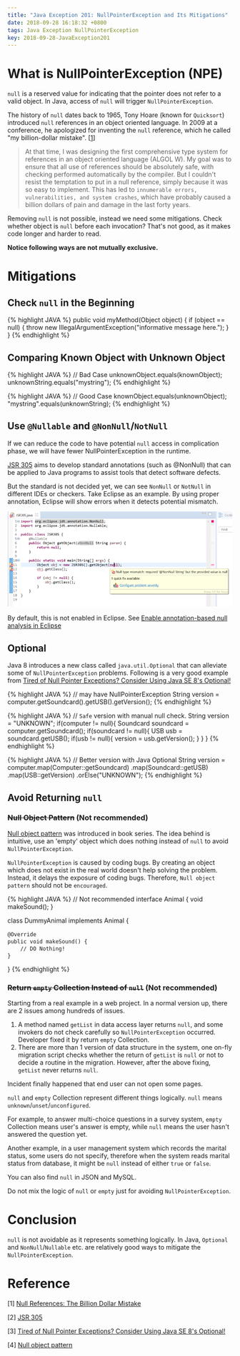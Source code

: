 ```yaml
---
title: "Java Exception 201: NullPointerException and Its Mitigations"
date: 2018-09-28 16:18:32 +0800
tags: Java Exception NullPointerException
key: 2018-09-28-JavaException201
---
```


# What is NullPointerException (NPE)
`null` is a reserved value for indicating that the pointer does not refer to a valid object. In Java, access of `null` will trigger `NullPointerException`. 


The history of `null` dates back to 1965, Tony Hoare (known for `Quicksort`) introduced `null` references in an object oriented language. In 2009 at a conference, he apologized for inventing the `null` reference, which he called "my billion-dollar mistake". \[[1][Null References: The Billion Dollar Mistake]\]

<!--more-->

> At that time, I was designing the first comprehensive type system for references in an object oriented language (ALGOL W). My goal was to ensure that all use of references should be absolutely safe, with checking performed automatically by the compiler. But I couldn't resist the temptation to put in a null reference, simply because it was so easy to implement. This has led to `innumerable errors, vulnerabilities, and system crashes`, which have probably caused a billion dollars of pain and damage in the last forty years.


Removing `null` is not possible, instead we need some mitigations. Check whether object is `null` before each invocation? That's not good, as it makes code longer and harder to read.

**Notice following ways are not mutually exclusive.**

# Mitigations
## Check `null` in the Beginning

{% highlight JAVA %}
public void myMethod(Object object) {
	if (object == null) {
		throw new IllegalArgumentException("informative message here.");
	}
}
{% endhighlight %}

## Comparing Known Object with Unknown Object

{% highlight JAVA %}
// Bad Case
unknownObject.equals(knownObject);
unknownString.equals("mystring");
{% endhighlight %}

{% highlight JAVA %}
// Good Case
knownObject.equals(unknownObject);
"mystring".equals(unknownString);
{% endhighlight %}

## Use `@Nullable` and `@NonNull`/`NotNull`
If we can reduce the code to have potential `null` access in complication phase, we will have fewer NullPointerException in the runtime. 


[JSR 305] aims to develop standard annotations (such as @NonNull) that can be applied to Java programs to assist tools that detect software defects. 


But the standard is not decided yet, we can see `NonNull` or `NotNull` in different IDEs or checkers. Take Eclipse as an example. By using proper annotation, Eclipse will show errors when it detects potential mismatch. 


![Nullable annotation in Eclipse](/assets/NPE_nullable_annotation_Eclipse_sample.png)

By default, this is not enabled in Eclipse. See [Enable annotation-based null analysis in Eclipse](/assets/NPE_nullable_annotation_Eclipse_enable_setting.png)

## Optional
Java 8 introduces a new class called `java.util.Optional` that can alleviate some of `NullPointerException` problems. Following is a very good example from [Tired of Null Pointer Exceptions? Consider Using Java SE 8's Optional!]

{% highlight JAVA %}
// may have NullPointerException
String version = computer.getSoundcard().getUSB().getVersion();
{% endhighlight %}

{% highlight JAVA %}
// `Safe` version with manual null check.
String version = "UNKNOWN";
if(computer != null){
  Soundcard soundcard = computer.getSoundcard();
  if(soundcard != null){
    USB usb = soundcard.getUSB();
    if(usb != null){
      version = usb.getVersion();
    }
  }
}
{% endhighlight %}

{% highlight JAVA %}
// Better version with Java Optional
String version = computer.map(Computer::getSoundcard)
                  .map(Soundcard::getUSB)
                  .map(USB::getVersion)
                  .orElse("UNKNOWN");
{% endhighlight %}

## Avoid Returning `null`
### ~~Null Object Pattern~~ (Not recommended)
[Null object pattern] was introduced in book series. The idea behind is intuitive, use an 'empty' object which does nothing instead of `null` to avoid `NullPointerException`. 


`NullPointerException` is caused by coding bugs. By creating an object which does not exist in the real world doesn't help solving the problem. Instead, it delays the exposure of coding bugs. Therefore, `Null object pattern` should not be `encouraged`.

{% highlight JAVA %}
// Not recommended
interface Animal {
    void makeSound();
}

class DummyAnimal implements Animal {

	@Override
	public void makeSound() {
		// DO Nothing!
	}
}
{% endhighlight %}

### ~~Return `empty` Collection Instead of `null`~~ (Not recommended)
Starting from a real example in a web project. In a normal version up, there are 2 issues among hundreds of issues.

1. A method named `getList` in data access layer returns `null`, and some invokers do not check carefully so `NullPointerException` occurred. Developer fixed it by return `empty` Collection.
2. There are more than 1 version of data structure in the system, one on-fly migration script checks whether the return of `getList` is `null` or not to decide a routine in the migration. However, after the above fixing, `getList` never returns `null`.

Incident finally happened that end user can not open some pages. 


`null` and `empty` Collection represent different things logically. `null` means `unknown`/`unset`/`unconfigured`. 


For example, to answer multi-choice questions in a survey system, `empty` Collection means user's answer is empty, while `null` means the user hasn't answered the question yet. 


Another example, in a user management system which records the marital status, some users do not specify, therefore when the system reads marital status from database, it might be `null` instead of either `true` or `false`. 


You can also find `null` in JSON and MySQL.


Do not mix the logic of `null` or `empty` just for avoiding `NullPointerException`.

# Conclusion
`null` is not avoidable as it represents something logically. In Java, `Optional` and `NonNull`/`Nullable` etc. are relatively good ways to mitigate the `NullPointerException`.

# Reference
\[1\] [Null References: The Billion Dollar Mistake]

\[2\] [JSR 305]

\[3\] [Tired of Null Pointer Exceptions? Consider Using Java SE 8's Optional!]

\[4\] [Null object pattern]

[Null References: The Billion Dollar Mistake]:https://www.infoq.com/presentations/Null-References-The-Billion-Dollar-Mistake-Tony-Hoare

[JSR 305]:https://jcp.org/en/jsr/detail?id=305

[Tired of Null Pointer Exceptions? Consider Using Java SE 8's Optional!]:https://www.oracle.com/technetwork/articles/java/java8-optional-2175753.html

[Null object pattern]:[https://en.wikipedia.org/wiki/Null_object_pattern]